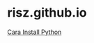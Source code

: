 # risz.github.io

[Cara Install Python](https://github.com/rzfq-sgiri/main/blob/0224cfad2658012d991634986799c3cbab048623/Nota%20Install%20Python-Prophet%20%26%20Scikit-learn%20Predictive%20Model
)

